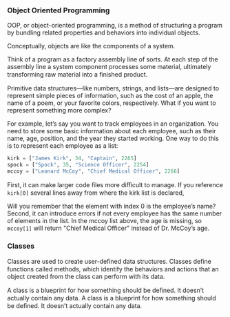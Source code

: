 ### Object Oriented Programming


OOP, or object-oriented programming, is a method of structuring a program by bundling related properties and behaviors into individual objects.

Conceptually, objects are like the components of a system. 

Think of a program as a factory assembly line of sorts. At each step of the assembly line a system component processes some material, ultimately transforming raw material into a ﬁnished product.

Primitive data structures—like numbers, strings, and lists—are
designed to represent simple pieces of information, such as the cost of an apple, the name of a poem, or your favorite colors, respectively. What if you want to represent something more complex?


For example, let’s say you want to track employees in an organization.
You need to store some basic information about each employee, such as their name, age, position, and the year they started working.
One way to do this is to represent each employee as a list:

```python
kirk = ["James Kirk", 34, "Captain", 2265]
spock = ["Spock", 35, "Science Officer", 2254]
mccoy = ["Leonard McCoy", "Chief Medical Officer", 2266]
```

First, it can make larger code ﬁles more diﬃcult to manage. If you reference `kirk[0]` several lines away from where the kirk list is declared,

Will you remember that the element with index 0 is the employee’s name?
Second, it can introduce errors if not every employee has the same number of elements in the list. In the mccoy list above, the age is missing, so `mccoy[1]` will return "Chief Medical Officer" instead of Dr. McCoy’s age.

### Classes

Classes are used to create user-deﬁned data structures. Classes deﬁne functions called methods, which identify the behaviors and actions that an object created from the class can perform with its data.

A class is a blueprint for how something should be deﬁned. It doesn’t actually contain any data. A class is a blueprint for how something should be deﬁned. It doesn’t actually contain any data.

